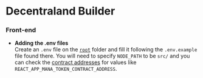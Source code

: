 # Decentraland Builder

### Front-end

- **Adding the .env files**<br /> Create an `.env` file on the [`root`](https://github.com/decentraland/builder/tree/master) folder and fill it following the `.env.example` file found there. You will need to specify `NODE_PATH` to be `src/` and you can check the [contract addresses](https://raw.githubusercontent.com/decentraland/contracts/gh-pages/addresses.json) for values like `REACT_APP_MANA_TOKEN_CONTRACT_ADDRESS`.
